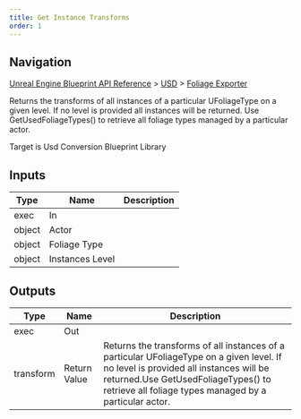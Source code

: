 ```yaml
---
title: Get Instance Transforms
order: 1
---
```

## Navigation

[Unreal Engine Blueprint API Reference](https://dev.epicgames.com/documentation/en-us/unreal-engine/BlueprintAPI) > [USD](https://dev.epicgames.com/documentation/en-us/unreal-engine/BlueprintAPI/USD) > [Foliage Exporter](https://dev.epicgames.com/documentation/en-us/unreal-engine/BlueprintAPI/USD/FoliageExporter)

Returns the transforms of all instances of a particular UFoliageType on a given level. If no level is provided all instances will be returned.
Use GetUsedFoliageTypes() to retrieve all foliage types managed by a particular actor.

Target is Usd Conversion Blueprint Library

## Inputs

| Type | Name | Description |
| --- | --- | --- |
| exec | In |  |
| object | Actor |  |
| object | Foliage Type |  |
| object | Instances Level |  |

## Outputs

| Type | Name | Description |
| --- | --- | --- |
| exec | Out |  |
| transform | Return Value | Returns the transforms of all instances of a particular UFoliageType on a given level. If no level is provided all instances will be returned.Use GetUsedFoliageTypes() to retrieve all foliage types managed by a particular actor. |
